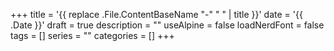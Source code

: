 +++
title = '{{ replace .File.ContentBaseName "-" " " | title }}'
date = '{{ .Date }}'
draft = true
description = ""
useAlpine = false
loadNerdFont = false
tags = []
series = ""
categories = []
+++